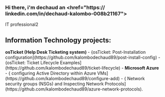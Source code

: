 ### Hi there, i'm dechaud an <href="https:// linkedin.com/in/dechaud-kalombo-008b21167">
IT professional</a>2</h1>
<h2> Information Technology projects:</h2>
<b>osTicket (Help Desk Ticketing system)</b>
- {osTicket: Post-Installation configuration](https://github.com/kalombodechaud89/post-install-config)
- {osTicket: Ticket Lifecycle Examples](https://github.com/kalombodechaud89/ticket-lifecycle)
- <b>Microsoft Azure</b>
- { configuring Active Directory within Azure VMs](https://github.com/kalombodechaud89/configure-add)
- { Network security groups (NSGs) and Inspecting Network Protocols](https://github.com/kalombodechaud89/azure-network-protocols).
